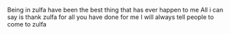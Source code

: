 Being in zulfa have been the best thing that has ever happen to me
All i can say is thank zulfa for all you have done for me 
I will always tell people to come to zulfa

